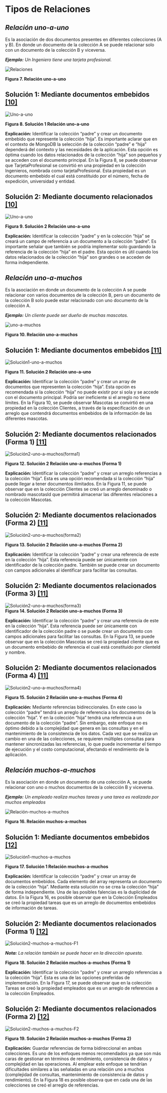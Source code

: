 # Tipos de Relaciones

## _**Relación uno-a-uno**_

Es la asociación de dos documentos presentes en diferentes colecciones (A y B). En donde un documento de la colección A se puede relacionar solo con un documento de la colección B y viceversa.

_**Ejemplo:** Un Ingeniero tiene una tarjeta profesional._

![Relaciones](../../imgs/Relación-Uno-a-Uno.png)

**Figura 7. Relación uno-a-uno**

## **Solución 1:** Mediante documentos embebidos [[10]](../05-Referencias/05-Referencias-Modulo-1.md#10)

![Uno-a-uno](../../imgs/Solucion1-uno-a-uno.png)

**Figura 8. Solución 1 Relación uno-a-uno**

**Explicación:** Identificar la colección “padre” y crear un documento embebido que represente la colección “hija”. Es importante aclarar que en el contexto de MongoDB la selección de la colección “padre” e “hija” dependerá del contexto y las necesidades de la aplicación. Esta opción es óptima cuando los datos relacionados de la colección “hija” son pequeños y se acceden con el documento principal. En la Figura 8, se puede observar que TarjetaProfesional se convirtió en una propiedad en la colección Ingenieros, nombrada como tarjetaProfesional. Esta propiedad es un documento embebido el cual está constituido por el número, fecha de expedición, universidad y entidad.

## **Solución 2:** Mediante documento relacionados [[10]](../05-Referencias/05-Referencias-Modulo-1.md#10)

![Uno-a-uno](../../imgs/Solucion2-uno-a-uno.png)

**Figura 9. Solución 2 Relación uno-a-uno**

**Explicación:** Identificar la colección “padre” y en la colección “hija” se creará un campo de referencia a un documento a la colección “padre”. Es importante señalar que también se podría implementar solo guardando la referencia de la colección “hija” en el padre. Esta opción es útil cuando los datos relacionados de la colección “hija” son grandes o se acceden de forma independiente.

## _**Relación uno-a-muchos**_

Es la asociación en donde un documento de la colección A se puede relacionar con varios documentos de la colección B, pero un documento de la colección B solo puede estar relacionado con uno documento de la colección A.

_**Ejemplo:** Un cliente puede ser dueño de muchas mascotas._

![uno-a-muchos](../../imgs/Relación-uno-a-muchos.png)

**Figura 10. Relación uno-a-muchos**

## **Solución 1:** Mediante documentos embebidos [[11]](../05-Referencias/05-Referencias-Modulo-1.md#11)

![Solución1-uno-a-muchos](../../imgs/Solucion1-uno-a-uno.png)

**Figura 11. Solución 2 Relación uno-a-uno**

**Explicación:** Identificar la colección “padre” y crear un array de documentos que representen la colección “hija”. Esta opción es recomendada si la colección “hija” no puede existir por si sola y se accede con el documento principal. Podría ser ineficiente si el arreglo no tiene límites. En la Figura 10, se puede observar Mascotas se convirtió en una propiedad en la colección Clientes, a través de la especificación de un arreglo que contendrá documentos embebidos de la información de las diferentes mascotas.

## **Solución 2:** Mediante documentos relacionados (Forma 1) [[11]](../05-Referencias/05-Referencias-Modulo-1.md#11)

![Solución2-uno-a-muchos(forma1)](../../imgs/Solución2-uno-a-muchos.png)

**Figura 12. Solución 2 Relación uno-a-muchos (Forma 1)**

**Explicación:** Identificar la colección “padre” y crear un arreglo referencias a la colección “hija”. Esta es una opción recomendada si la colección “hija” puede llegar a tener documentos ilimitados. En la Figura 11, se puede observar que en la colección Clientes se creó un arreglo denominado o nombrado mascotasId que permitirá almacenar las diferentes relaciones a la colección Mascotas.

## **Solución 2:** Mediante documentos relacionados (Forma 2) ​[[11]](../05-Referencias/05-Referencias-Modulo-1.md#11)

![Solución2-uno-a-muchos(forma2)](../../imgs/Solución2-uno-a-muchos-F2.png)

**Figura 13. Solución 2 Relación uno-a-muchos (Forma 2)**

**Explicación:** Identificar la colección “padre” y crear una referencia de este en la colección “hija”. Esta referencia puede ser únicamente con identificador de la colección padre. También se puede crear un documento con campos adicionales al identificar para facilitar las consultas.

## **Solución 2:** Mediante documentos relacionados (Forma 3) ​[[11]](../05-Referencias/05-Referencias-Modulo-1.md#11)

![Solución2-uno-a-muchos(forma3)](../../imgs/Solución2-uno-a-muchos-F3.png)  
**Figura 14. Solución 2 Relación uno-a-muchos (Forma 3)**

**Explicación:** Identificar la colección “padre” y crear una referencia de este en la colección “hija”. Esta referencia puede ser únicamente con identificador de la colección padre o se puede crear un documento con campos adicionales para facilitar las consultas. En la Figura 13, se puede observar que en la colección Mascotas se creó la propiedad cliente que es un documento embebido de referencia el cual está constituido por clienteId y nombre.

## **Solución 2:** Mediante documentos relacionados (Forma 4) ​[[11]](../05-Referencias/05-Referencias-Modulo-1.md#11)

![Solución2-uno-a-muchos(forma4)](../../imgs/Solución2-uno-a-muchos-F4.png)

**Figura 15. Solución 2 Relación uno-a-muchos (Forma 4)**

**Explicación:** Mediante referencias bidireccionales. En este caso la colección “padre” tendrá un arreglo de referencia a los documentos de la colección “hija”. Y en la colección “hija” tendrá una referencia a un documento de la colección “padre”. Sin embargo, este enfoque no es óptimo debido a la complejidad que genera en las consultas y en el mantenimiento de la consistencia de los datos. Cada vez que se realiza un cambio en una de las colecciones, se requieren múltiples consultas para mantener sincronizadas las referencias, lo que puede incrementar el tiempo de ejecución y el costo computacional, afectando el rendimiento de la aplicación.

## _**Relación muchos-a-muchos**_

Es la asociación en donde un documento de una colección A, se puede relacionar con uno o muchos documentos de la colección B y viceversa.

_**Ejemplo:** Un empleado realiza muchas tareas y una tarea es realizada por muchos empleados_

![Relación-muchos-a-muchos](../../imgs/Relación-uno-a-muchos.png)

**Figura 16. Relación muchos-a-muchos**

## **Solución 1:** Mediante documentos embebidos [[12]](../05-Referencias/05-Referencias-Modulo-1.md#12)

![Solución1-muchos-a-muchos](../../imgs/Solución1-muchos-a-muchos.png)

**Figura 17. Solución 1 Relación muchos-a-muchos**

**Explicación:** Identificar la colección “padre” y crear un array de documentos embebidos. Cada elemento del array representa un documento de la colección “hija”. Mediante esta solución no se crea la colección “hija” de forma independiente. Una de las posibles falencias es la duplicidad de datos. En la Figura 16, es posible observar que en la Colección Empleados se creó la propiedad tareas que es un arreglo de documentos embebidos de información de tareas.

## **Solución 2:** Mediante documentos relacionados (Forma 1) [[12]](../05-Referencias/05-Referencias-Modulo-1.md#12)

![Solución2-muchos-a-muchos-F1](../../imgs/Solución2-muchos-a-muchos-F1.png)

_**Nota:** La relación también se puede hacer en la dirección opuesta._

**Figura 18. Solución 2 Relación muchos-a-muchos (Forma 1)**

**Explicación:** Identificar la colección "padre" y crear un arreglo referencias a la colección “hija”. Esta es una de las opciones preferidas de implementación. En la Figura 17, se puede observar que en la colección Tareas se creó la propiedad empleados que es un arreglo de referencias a la colección Empleados.

## **Solución 2:** Mediante documentos relacionados (Forma 2) [[12]](../05-Referencias/05-Referencias-Modulo-1.md#12)

![Solución2-muchos-a-muchos-F2](../../imgs/Solución2-muchos-a-muchos-F2.png)

**Figura 19. Solución 2 Relación muchos-a-muchos (Forma 2)**

**Explicación:** Guardar referencias de forma bidireccional en ambas colecciones. Es uno de los enfoques menos recomendados ya que son más caras de gestionar en términos de rendimiento, consistencia de datos y complejidad en las operaciones. Al emplear este enfoque se tendrían dificultades similares a las señaladas en una relación uno a muchos (complejidad de consultas, mantenimiento de consistencia de datos y rendimiento). En la Figura 18 es posible observa que en cada una de las colecciones se creó el arreglo de referencias.
